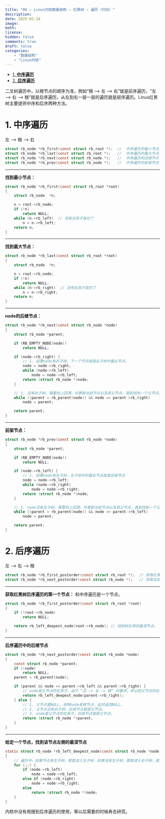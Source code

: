 ```yaml
---
title: "06 — Linux内核数据结构 — 红黑树 — 遍历（代码）"
description: 
date: 2025-02-24
image: 
math: 
license: 
hidden: false
comments: true
draft: false
categories:
    - "数据结构"
    - "Linux内核"
---
```


- [1. **中序遍历**](#1-中序遍历)
- [2. **后序遍历**](#2-后序遍历)



二叉树遍历中，以根节点的顺序为准，例如“根 —> 左 —> 右”就是前序遍历，“左 —> 右 —> 根”就是后序遍历，从左到右一层一层的遍历就是层序遍历。Linux红黑树主要提供中序和后序两种方法。  

# 1. **中序遍历**  
左 —> 根 —> 右   
```c
struct rb_node *rb_first(const struct rb_root *);  //  中序遍历的最小节点，最左边
struct rb_node *rb_last(const struct rb_root *);   //  中序遍历的最大节点，最右边
struct rb_node *rb_next(const struct rb_node *);   //  中序遍历的后继节点
struct rb_node *rb_prev(const struct rb_node *);   //  中序遍历的前驱节点
```

---
**找到最小节点：**   
```c
struct rb_node *rb_first(const struct rb_root *root)
{
	struct rb_node	*n;

	n = root->rb_node;
	if (!n)
		return NULL;
	while (n->rb_left)  // 没有左孩子就对了
		n = n->rb_left;
	return n;
}
```

---
**找到最大节点：**  
```c
struct rb_node *rb_last(const struct rb_root *root)
{
	struct rb_node	*n;

	n = root->rb_node;
	if (!n)
		return NULL;
	while (n->rb_right)  // 没有右孩子就对了
		n = n->rb_right;
	return n;
}
```

---
**node的后继节点：** 
```c
struct rb_node *rb_next(const struct rb_node *node)
{
	struct rb_node *parent;

	if (RB_EMPTY_NODE(node))
		return NULL;

	if (node->rb_right) {
        // 1. 如果node有右子树，下一个节点就是右子树中最左节点。
		node = node->rb_right;   
		while (node->rb_left)
			node = node->rb_left;
		return (struct rb_node *)node;
	}

    // 2. 没有右子树，需要向上回溯，并更新当前节点以及其父节点，直到找到一个父节点，当前node节点是父节点的左孩子，这个父节点就是要找到后继节点，这是搜索二叉树的排序性质。  
	while ((parent = rb_parent(node)) && node == parent->rb_right)
		node = parent;

	return parent;
}
```

---  

**前驱节点：**  
```c
struct rb_node *rb_prev(const struct rb_node *node)
{
	struct rb_node *parent;

	if (RB_EMPTY_NODE(node))
		return NULL;

	if (node->rb_left) {
        // 1. 如果node有左子树，左子树中的最右节点就是后继节点
		node = node->rb_left;
		while (node->rb_right)
			node = node->rb_right;
		return (struct rb_node *)node;
	}

    // 2. node没有左子树，需要向上回溯，并更新当前节点以及其父节点，直到找到一个父节点，当前的node节点是父节点的右节点，这个父节点就是要找到后继节点。  
	while ((parent = rb_parent(node)) && node == parent->rb_left)
		node = parent;

	return parent;
}
```

# 2. **后序遍历**
左 —> 右 —> 根  
```c
struct rb_node *rb_first_postorder(const struct rb_root *);  // 获取红黑树后序遍历的第一个节点，要符合“左 —> 右 —> 根”的规则
struct rb_node *rb_next_postorder(const struct rb_node *);   // 获取当前节点在后序遍历中的后继节点
```

---  

**获取红黑树后序遍历的第一个节点：** 和中序遍历是一个节点。
```c
struct rb_node *rb_first_postorder(const struct rb_root *root)
{
	if (!root->rb_node)
		return NULL;

	return rb_left_deepest_node(root->rb_node); // 找到树左侧的最深节点。
}
```

---  

**后序遍历中的后继节点**  
```c
struct rb_node *rb_next_postorder(const struct rb_node *node)
{
	const struct rb_node *parent;
	if (!node)
		return NULL;
	parent = rb_parent(node);

	if (parent && node == parent->rb_left && parent->rb_right) {
        // node是父节点的左孩子，由于 “左 —> 右 —> 根” 的要求，所以到父节点的右子树中，寻找左侧的最深节点
		return rb_left_deepest_node(parent->rb_right);
	} else {
        // 1. 父节点是NULL，说明node是根节点，此时返回NULL。  
        // 2. 父节点没有右子树，后继节点就是父节点。  
        // 3. node是父节点的右孩子，后继节点就是父节点。  
		return (struct rb_node *)parent;
    }
}
```

---

**给定一个节点，找到该节点左侧的最深节点**  
```c
static struct rb_node *rb_left_deepest_node(const struct rb_node *node)
{
    // 遍历中，如果节点有左子树，那就进入左子树，如果没有左子树，那就进入右子树，直到找到一个没有孩子的节点
	for (;;) {
		if (node->rb_left)
			node = node->rb_left;
		else if (node->rb_right)
			node = node->rb_right;
		else
			return (struct rb_node *)node;
	}
}
```  

内核中没有用搜到后序遍历的使用，等以后需要的时候再去研究。   


